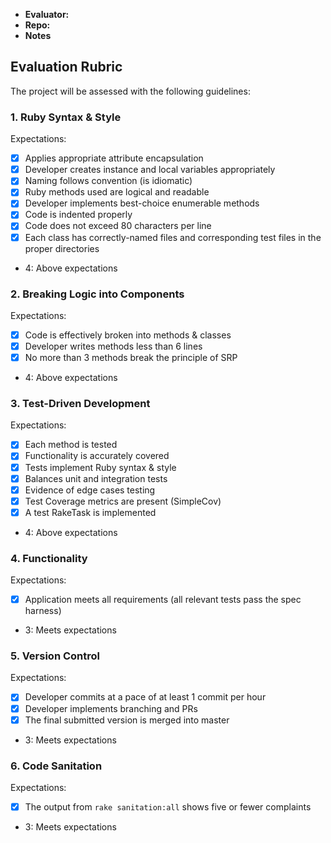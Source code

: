 * **Evaluator:**
* **Repo:**
* **Notes**

## Evaluation Rubric

The project will be assessed with the following guidelines:

### 1. Ruby Syntax & Style

Expectations:

- [X] Applies appropriate attribute encapsulation
- [X] Developer creates instance and local variables appropriately
- [X] Naming follows convention (is idiomatic)
- [X] Ruby methods used are logical and readable
- [X] Developer implements best-choice enumerable methods
- [X] Code is indented properly
- [X] Code does not exceed 80 characters per line
- [X] Each class has correctly-named files and corresponding test files in the proper directories

* 4: Above expectations

### 2. Breaking Logic into Components

Expectations:

- [X] Code is effectively broken into methods & classes
- [X] Developer writes methods less than 6 lines
- [X] No more than 3 methods break the principle of SRP

* 4: Above expectations

### 3. Test-Driven Development

Expectations:

- [X] Each method is tested
- [X] Functionality is accurately covered
- [X] Tests implement Ruby syntax & style
- [X] Balances unit and integration tests
- [X] Evidence of edge cases testing
- [X] Test Coverage metrics are present (SimpleCov)
- [X] A test RakeTask is implemented

* 4: Above expectations

### 4. Functionality

Expectations:

- [X] Application meets all requirements (all relevant tests pass the spec harness)

* 3: Meets expectations

### 5. Version Control

Expectations:

- [X] Developer commits at a pace of at least 1 commit per hour
- [X] Developer implements branching and PRs
- [X] The final submitted version is merged into master

* 3: Meets expectations

### 6. Code Sanitation

Expectations:

- [X] The output from `rake sanitation:all` shows five or fewer complaints

* 3: Meets expectations
